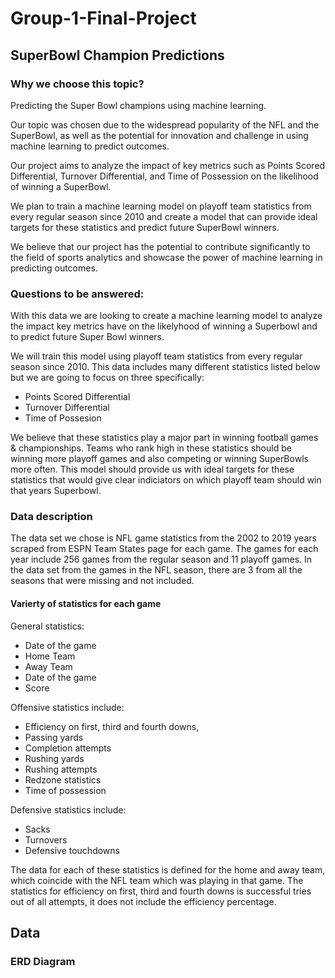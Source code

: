 # Group-1-Final-Project
## SuperBowl Champion Predictions
### Why we choose this topic?

Predicting the Super Bowl champions using machine learning.

Our topic was chosen due to the widespread popularity of the NFL and the SuperBowl, as well as the potential for innovation and challenge in using machine learning to predict outcomes.

Our project aims to analyze the impact of key metrics such as Points Scored Differential, Turnover Differential, and Time of Possession on the likelihood of winning a SuperBowl.

We plan to train a machine learning model on playoff team statistics from every regular season since 2010 and create a model that can provide ideal targets for these statistics and predict future SuperBowl winners.

We believe that our project has the potential to contribute significantly to the field of sports analytics and showcase the power of machine learning in predicting outcomes.

### Questions to be answered:

With this data we are looking to create a machine learning model to analyze the impact key metrics have on the likelyhood of winning a Superbowl and to predict future Super Bowl winners.

We will train this model using playoff team statistics from every regular season since 2010. This data includes many different statistics listed below but we are going to focus on three specifically:

* Points Scored Differential
* Turnover Differential
* Time of Possesion

We believe that these statistics play a major part in winning football games & championships. Teams who rank high in these statistics should be winning more playoff games and also competing or winning SuperBowls more often. This model should provide us with ideal targets for these statistics that would give clear indiciators on which playoff team should win that years Superbowl.

### Data description

The data set we chose is NFL game statistics from the 2002 to 2019 years scraped from ESPN Team States page for each game. The games for each year include 256 games from the regular season and 11 playoff games. In the data set from the games in the NFL season, there are 3 from all the seasons that were missing and not included. 

#### Varierty of statistics for each game 

General statistics:
* Date of the game
* Home Team
* Away Team
* Date of the game
* Score

Offensive statistics include:
* Efficiency on first, third and fourth downs, 
* Passing yards
* Completion attempts
* Rushing yards
* Rushing attempts
* Redzone statistics
* Time of possession

Defensive statistics include:
* Sacks
* Turnovers
* Defensive touchdowns

The data for each of these statistics is defined for the home and away team, which coincide with the NFL team which was playing in that game. The statistics for efficiency on first, third and fourth downs is successful tries out of all attempts, it does not include the efficiency percentage.

## Data
### ERD Diagram